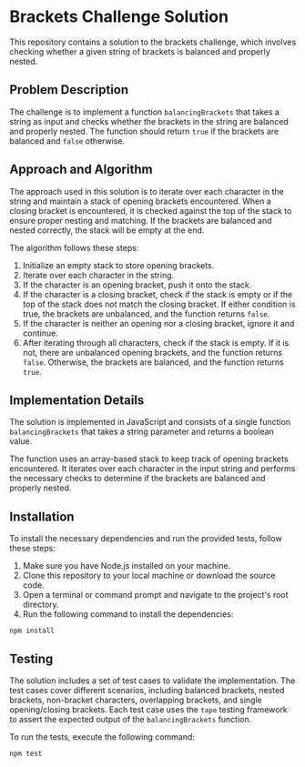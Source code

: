 # Brackets Challenge Solution

This repository contains a solution to the brackets challenge, which involves checking whether a given string of brackets is balanced and properly nested.

## Problem Description

The challenge is to implement a function `balancingBrackets` that takes a string as input and checks whether the brackets in the string are balanced and properly nested. The function should return `true` if the brackets are balanced and `false` otherwise.

## Approach and Algorithm

The approach used in this solution is to iterate over each character in the string and maintain a stack of opening brackets encountered. When a closing bracket is encountered, it is checked against the top of the stack to ensure proper nesting and matching. If the brackets are balanced and nested correctly, the stack will be empty at the end.

The algorithm follows these steps:
1. Initialize an empty stack to store opening brackets.
2. Iterate over each character in the string.
3. If the character is an opening bracket, push it onto the stack.
4. If the character is a closing bracket, check if the stack is empty or if the top of the stack does not match the closing bracket. If either condition is true, the brackets are unbalanced, and the function returns `false`.
5. If the character is neither an opening nor a closing bracket, ignore it and continue.
6. After iterating through all characters, check if the stack is empty. If it is not, there are unbalanced opening brackets, and the function returns `false`. Otherwise, the brackets are balanced, and the function returns `true`.

## Implementation Details

The solution is implemented in JavaScript and consists of a single function `balancingBrackets` that takes a string parameter and returns a boolean value.

The function uses an array-based stack to keep track of opening brackets encountered. It iterates over each character in the input string and performs the necessary checks to determine if the brackets are balanced and properly nested.

## Installation

To install the necessary dependencies and run the provided tests, follow these steps:

1. Make sure you have Node.js installed on your machine.
2. Clone this repository to your local machine or download the source code.
3. Open a terminal or command prompt and navigate to the project's root directory.
4. Run the following command to install the dependencies:

```
npm install
```

## Testing

The solution includes a set of test cases to validate the implementation. The test cases cover different scenarios, including balanced brackets, nested brackets, non-bracket characters, overlapping brackets, and single opening/closing brackets. Each test case uses the `tape` testing framework to assert the expected output of the `balancingBrackets` function.

To run the tests, execute the following command:


```
npm test
```